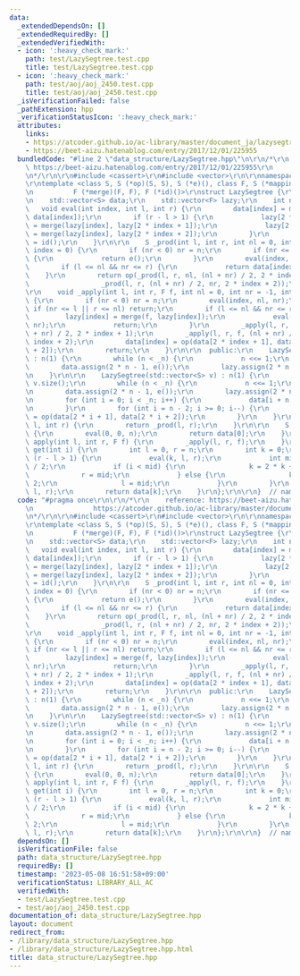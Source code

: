 ```yaml
---
data:
  _extendedDependsOn: []
  _extendedRequiredBy: []
  _extendedVerifiedWith:
  - icon: ':heavy_check_mark:'
    path: test/LazySegtree.test.cpp
    title: test/LazySegtree.test.cpp
  - icon: ':heavy_check_mark:'
    path: test/aoj/aoj_2450.test.cpp
    title: test/aoj/aoj_2450.test.cpp
  _isVerificationFailed: false
  _pathExtension: hpp
  _verificationStatusIcon: ':heavy_check_mark:'
  attributes:
    links:
    - https://atcoder.github.io/ac-library/master/document_ja/lazysegtree.html
    - https://beet-aizu.hatenablog.com/entry/2017/12/01/225955
  bundledCode: "#line 2 \"data_structure/LazySegtree.hpp\"\n\r\n/*\r\n    reference:\
    \ https://beet-aizu.hatenablog.com/entry/2017/12/01/225955\r\n               https://atcoder.github.io/ac-library/master/document_ja/lazysegtree.html\r\
    \n*/\r\n\r\n#include <cassert>\r\n#include <vector>\r\n\r\nnamespace ebi {\r\n\
    \r\ntemplate <class S, S (*op)(S, S), S (*e)(), class F, S (*mapping)(F, S),\r\
    \n          F (*merge)(F, F), F (*id)()>\r\nstruct LazySegtree {\r\n  private:\r\
    \n    std::vector<S> data;\r\n    std::vector<F> lazy;\r\n    int n;\r\n\r\n \
    \   void eval(int index, int l, int r) {\r\n        data[index] = mapping(lazy[index],\
    \ data[index]);\r\n        if (r - l > 1) {\r\n            lazy[2 * index + 1]\
    \ = merge(lazy[index], lazy[2 * index + 1]);\r\n            lazy[2 * index + 2]\
    \ = merge(lazy[index], lazy[2 * index + 2]);\r\n        }\r\n        lazy[index]\
    \ = id();\r\n    }\r\n\r\n    S _prod(int l, int r, int nl = 0, int nr = -1, int\
    \ index = 0) {\r\n        if (nr < 0) nr = n;\r\n        if (nr <= l || r <= nl)\
    \ {\r\n            return e();\r\n        }\r\n        eval(index, nl, nr);\r\n\
    \        if (l <= nl && nr <= r) {\r\n            return data[index];\r\n    \
    \    }\r\n        return op(_prod(l, r, nl, (nl + nr) / 2, 2 * index + 1),\r\n\
    \                  _prod(l, r, (nl + nr) / 2, nr, 2 * index + 2));\r\n    }\r\n\
    \r\n    void _apply(int l, int r, F f, int nl = 0, int nr = -1, int index = 0)\
    \ {\r\n        if (nr < 0) nr = n;\r\n        eval(index, nl, nr);\r\n       \
    \ if (nr <= l || r <= nl) return;\r\n        if (l <= nl && nr <= r) {\r\n   \
    \         lazy[index] = merge(f, lazy[index]);\r\n            eval(index, nl,\
    \ nr);\r\n            return;\r\n        }\r\n        _apply(l, r, f, nl, (nl\
    \ + nr) / 2, 2 * index + 1);\r\n        _apply(l, r, f, (nl + nr) / 2, nr, 2 *\
    \ index + 2);\r\n        data[index] = op(data[2 * index + 1], data[2 * index\
    \ + 2]);\r\n        return;\r\n    }\r\n\r\n  public:\r\n    LazySegtree(int _n)\
    \ : n(1) {\r\n        while (n < _n) {\r\n            n <<= 1;\r\n        }\r\n\
    \        data.assign(2 * n - 1, e());\r\n        lazy.assign(2 * n - 1, id());\r\
    \n    }\r\n\r\n    LazySegtree(std::vector<S> v) : n(1) {\r\n        int _n =\
    \ v.size();\r\n        while (n < _n) {\r\n            n <<= 1;\r\n        }\r\
    \n        data.assign(2 * n - 1, e());\r\n        lazy.assign(2 * n - 1, id());\r\
    \n        for (int i = 0; i < _n; i++) {\r\n            data[i + n - 1] = v[i];\r\
    \n        }\r\n        for (int i = n - 2; i >= 0; i--) {\r\n            data[i]\
    \ = op(data[2 * i + 1], data[2 * i + 2]);\r\n        }\r\n    }\r\n\r\n    S prod(int\
    \ l, int r) {\r\n        return _prod(l, r);\r\n    }\r\n\r\n    S all_prod()\
    \ {\r\n        eval(0, 0, n);\r\n        return data[0];\r\n    }\r\n\r\n    void\
    \ apply(int l, int r, F f) {\r\n        _apply(l, r, f);\r\n    }\r\n\r\n    S\
    \ get(int i) {\r\n        int l = 0, r = n;\r\n        int k = 0;\r\n        while\
    \ (r - l > 1) {\r\n            eval(k, l, r);\r\n            int mid = (l + r)\
    \ / 2;\r\n            if (i < mid) {\r\n                k = 2 * k + 1;\r\n   \
    \             r = mid;\r\n            } else {\r\n                k = 2 * k +\
    \ 2;\r\n                l = mid;\r\n            }\r\n        }\r\n        eval(k,\
    \ l, r);\r\n        return data[k];\r\n    }\r\n};\r\n\r\n}  // namespace ebi\n"
  code: "#pragma once\r\n\r\n/*\r\n    reference: https://beet-aizu.hatenablog.com/entry/2017/12/01/225955\r\
    \n               https://atcoder.github.io/ac-library/master/document_ja/lazysegtree.html\r\
    \n*/\r\n\r\n#include <cassert>\r\n#include <vector>\r\n\r\nnamespace ebi {\r\n\
    \r\ntemplate <class S, S (*op)(S, S), S (*e)(), class F, S (*mapping)(F, S),\r\
    \n          F (*merge)(F, F), F (*id)()>\r\nstruct LazySegtree {\r\n  private:\r\
    \n    std::vector<S> data;\r\n    std::vector<F> lazy;\r\n    int n;\r\n\r\n \
    \   void eval(int index, int l, int r) {\r\n        data[index] = mapping(lazy[index],\
    \ data[index]);\r\n        if (r - l > 1) {\r\n            lazy[2 * index + 1]\
    \ = merge(lazy[index], lazy[2 * index + 1]);\r\n            lazy[2 * index + 2]\
    \ = merge(lazy[index], lazy[2 * index + 2]);\r\n        }\r\n        lazy[index]\
    \ = id();\r\n    }\r\n\r\n    S _prod(int l, int r, int nl = 0, int nr = -1, int\
    \ index = 0) {\r\n        if (nr < 0) nr = n;\r\n        if (nr <= l || r <= nl)\
    \ {\r\n            return e();\r\n        }\r\n        eval(index, nl, nr);\r\n\
    \        if (l <= nl && nr <= r) {\r\n            return data[index];\r\n    \
    \    }\r\n        return op(_prod(l, r, nl, (nl + nr) / 2, 2 * index + 1),\r\n\
    \                  _prod(l, r, (nl + nr) / 2, nr, 2 * index + 2));\r\n    }\r\n\
    \r\n    void _apply(int l, int r, F f, int nl = 0, int nr = -1, int index = 0)\
    \ {\r\n        if (nr < 0) nr = n;\r\n        eval(index, nl, nr);\r\n       \
    \ if (nr <= l || r <= nl) return;\r\n        if (l <= nl && nr <= r) {\r\n   \
    \         lazy[index] = merge(f, lazy[index]);\r\n            eval(index, nl,\
    \ nr);\r\n            return;\r\n        }\r\n        _apply(l, r, f, nl, (nl\
    \ + nr) / 2, 2 * index + 1);\r\n        _apply(l, r, f, (nl + nr) / 2, nr, 2 *\
    \ index + 2);\r\n        data[index] = op(data[2 * index + 1], data[2 * index\
    \ + 2]);\r\n        return;\r\n    }\r\n\r\n  public:\r\n    LazySegtree(int _n)\
    \ : n(1) {\r\n        while (n < _n) {\r\n            n <<= 1;\r\n        }\r\n\
    \        data.assign(2 * n - 1, e());\r\n        lazy.assign(2 * n - 1, id());\r\
    \n    }\r\n\r\n    LazySegtree(std::vector<S> v) : n(1) {\r\n        int _n =\
    \ v.size();\r\n        while (n < _n) {\r\n            n <<= 1;\r\n        }\r\
    \n        data.assign(2 * n - 1, e());\r\n        lazy.assign(2 * n - 1, id());\r\
    \n        for (int i = 0; i < _n; i++) {\r\n            data[i + n - 1] = v[i];\r\
    \n        }\r\n        for (int i = n - 2; i >= 0; i--) {\r\n            data[i]\
    \ = op(data[2 * i + 1], data[2 * i + 2]);\r\n        }\r\n    }\r\n\r\n    S prod(int\
    \ l, int r) {\r\n        return _prod(l, r);\r\n    }\r\n\r\n    S all_prod()\
    \ {\r\n        eval(0, 0, n);\r\n        return data[0];\r\n    }\r\n\r\n    void\
    \ apply(int l, int r, F f) {\r\n        _apply(l, r, f);\r\n    }\r\n\r\n    S\
    \ get(int i) {\r\n        int l = 0, r = n;\r\n        int k = 0;\r\n        while\
    \ (r - l > 1) {\r\n            eval(k, l, r);\r\n            int mid = (l + r)\
    \ / 2;\r\n            if (i < mid) {\r\n                k = 2 * k + 1;\r\n   \
    \             r = mid;\r\n            } else {\r\n                k = 2 * k +\
    \ 2;\r\n                l = mid;\r\n            }\r\n        }\r\n        eval(k,\
    \ l, r);\r\n        return data[k];\r\n    }\r\n};\r\n\r\n}  // namespace ebi"
  dependsOn: []
  isVerificationFile: false
  path: data_structure/LazySegtree.hpp
  requiredBy: []
  timestamp: '2023-05-08 16:51:58+09:00'
  verificationStatus: LIBRARY_ALL_AC
  verifiedWith:
  - test/LazySegtree.test.cpp
  - test/aoj/aoj_2450.test.cpp
documentation_of: data_structure/LazySegtree.hpp
layout: document
redirect_from:
- /library/data_structure/LazySegtree.hpp
- /library/data_structure/LazySegtree.hpp.html
title: data_structure/LazySegtree.hpp
---
```

